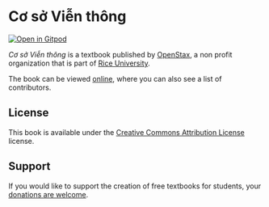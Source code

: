 # Cơ sở Viễn thông

[![Open in Gitpod](https://gitpod.io/button/open-in-gitpod.svg)](https://gitpod.io/from-referrer/)

_Cơ sở Viễn thông_ is a textbook published by [OpenStax](https://openstax.org/), a non profit organization that is part of [Rice University](https://www.rice.edu/).

The book can be viewed [online](https://github.com/cnx-user-books/cnxbook-co-so-vien-thong/releases/latest), where you can also see a list of contributors.

## License
This book is available under the [Creative Commons Attribution License](./LICENSE) license.

## Support
If you would like to support the creation of free textbooks for students, your [donations are welcome](https://riceconnect.rice.edu/donation/support-openstax-banner).

